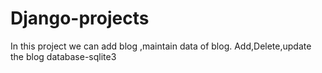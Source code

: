 # Django-projects
In this project we can add blog ,maintain data of blog.
Add,Delete,update the blog
database-sqlite3
